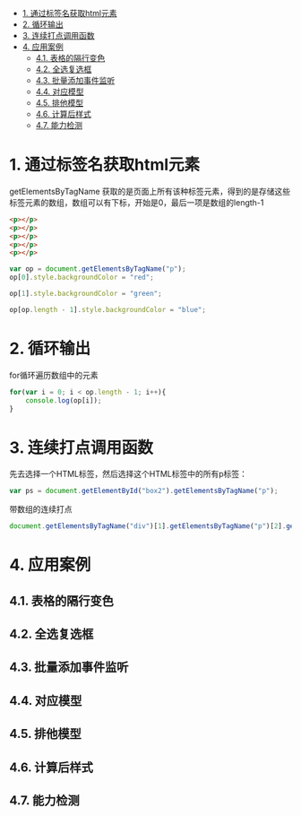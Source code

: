 <!-- TOC -->

- [1. 通过标签名获取html元素](#1-通过标签名获取html元素)
- [2. 循环输出](#2-循环输出)
- [3. 连续打点调用函数](#3-连续打点调用函数)
- [4. 应用案例](#4-应用案例)
    - [4.1. 表格的隔行变色](#41-表格的隔行变色)
    - [4.2. 全选复选框](#42-全选复选框)
    - [4.3. 批量添加事件监听](#43-批量添加事件监听)
    - [4.4. 对应模型](#44-对应模型)
    - [4.5. 排他模型](#45-排他模型)
    - [4.6. 计算后样式](#46-计算后样式)
    - [4.7. 能力检测](#47-能力检测)

<!-- /TOC -->
# 1. 通过标签名获取html元素

getElementsByTagName
获取的是页面上所有该种标签元素，得到的是存储这些标签元素的数组，数组可以有下标，开始是0，最后一项是数组的length-1
```html
<p></p>
<p></p>
<p></p>
<p></p>
<p></p>
```
```js
var op = document.getElementsByTagName("p");
op[0].style.backgroundColor = "red";

op[1].style.backgroundColor = "green";

op[op.length - 1].style.backgroundColor = "blue";

```

# 2. 循环输出

for循环遍历数组中的元素

```js
for(var i = 0; i < op.length - 1; i++){
    console.log(op[i]);
}
```
# 3. 连续打点调用函数

先去选择一个HTML标签，然后选择这个HTML标签中的所有p标签：
```js
var ps = document.getElementById("box2").getElementsByTagName("p");

```

带数组的连续打点
```js
document.getElementsByTagName("div")[1].getElementsByTagName("p")[2].getElementsByTagName("span")[1].style.color = "red";

```

# 4. 应用案例

## 4.1. 表格的隔行变色

## 4.2. 全选复选框

## 4.3. 批量添加事件监听

## 4.4. 对应模型

## 4.5. 排他模型

## 4.6. 计算后样式

## 4.7. 能力检测